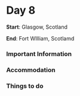 # Day 8

**Start**: Glasgow, Scotland

**End**: Fort WIlliam, Scotlamd

### Important Information

### Accommodation

### Things to do




